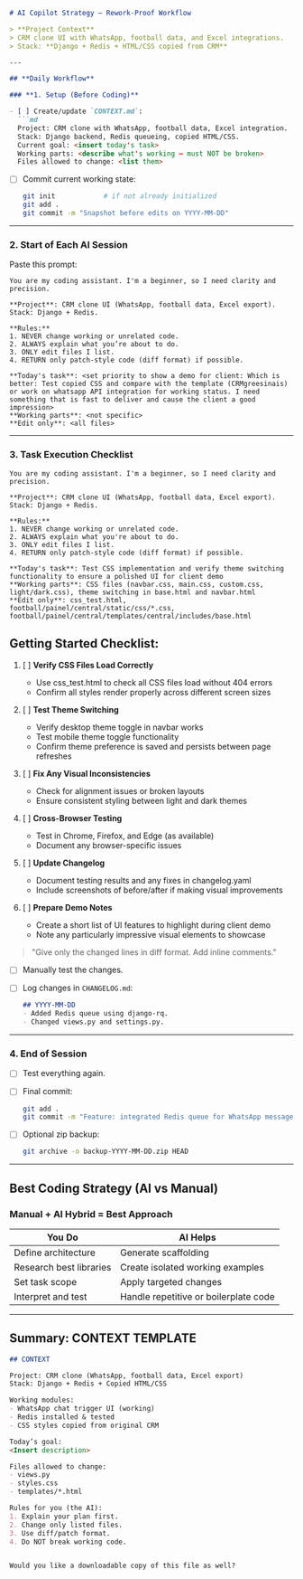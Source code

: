 ````markdown
# AI Copilot Strategy – Rework-Proof Workflow

> **Project Context**
> CRM clone UI with WhatsApp, football data, and Excel integrations.
> Stack: **Django + Redis + HTML/CSS copied from CRM**

---

## **Daily Workflow**

### **1. Setup (Before Coding)**

- [ ] Create/update `CONTEXT.md`:
  ```md
  Project: CRM clone with WhatsApp, football data, Excel integration.
  Stack: Django backend, Redis queueing, copied HTML/CSS.
  Current goal: <insert today's task>
  Working parts: <describe what's working — must NOT be broken>
  Files allowed to change: <list them>
````

* [ ] Commit current working state:

  ```bash
  git init            # if not already initialized
  git add .
  git commit -m "Snapshot before edits on YYYY-MM-DD"
  ```

---

### **2. Start of Each AI Session**

Paste this prompt:

```prompt
You are my coding assistant. I'm a beginner, so I need clarity and precision.

**Project**: CRM clone UI (WhatsApp, football data, Excel export). Stack: Django + Redis.

**Rules:**
1. NEVER change working or unrelated code.
2. ALWAYS explain what you’re about to do.
3. ONLY edit files I list.
4. RETURN only patch-style code (diff format) if possible.

**Today's task**: <set priority to show a demo for client: Which is better: Test copied CSS and compare with the template (CRMgreesinais) or work on whatsapp API integration for working status. I need something that is fast to deliver and cause the client a good impression>
**Working parts**: <not specific>
**Edit only**: <all files>
```

---

### **3. Task Execution Checklist**


```
You are my coding assistant. I'm a beginner, so I need clarity and precision.

**Project**: CRM clone UI (WhatsApp, football data, Excel export). Stack: Django + Redis.

**Rules:**
1. NEVER change working or unrelated code.
2. ALWAYS explain what you're about to do.
3. ONLY edit files I list.
4. RETURN only patch-style code (diff format) if possible.

**Today's task**: Test CSS implementation and verify theme switching functionality to ensure a polished UI for client demo
**Working parts**: CSS files (navbar.css, main.css, custom.css, light/dark.css), theme switching in base.html and navbar.html
**Edit only**: css_test.html, football/painel/central/static/css/*.css, football/painel/central/templates/central/includes/base.html
```

## Getting Started Checklist:

1. [ ] **Verify CSS Files Load Correctly**
   - Use css_test.html to check all CSS files load without 404 errors
   - Confirm all styles render properly across different screen sizes

2. [ ] **Test Theme Switching**
   - Verify desktop theme toggle in navbar works
   - Test mobile theme toggle functionality
   - Confirm theme preference is saved and persists between page refreshes

3. [ ] **Fix Any Visual Inconsistencies**
   - Check for alignment issues or broken layouts
   - Ensure consistent styling between light and dark themes

4. [ ] **Cross-Browser Testing**
   - Test in Chrome, Firefox, and Edge (as available)
   - Document any browser-specific issues

5. [ ] **Update Changelog**
   - Document testing results and any fixes in changelog.yaml
   - Include screenshots of before/after if making visual improvements

6. [ ] **Prepare Demo Notes**
   - Create a short list of UI features to highlight during client demo
   - Note any particularly impressive visual elements to showcase


  > "Give only the changed lines in diff format. Add inline comments."
* [ ] Manually test the changes.
* [ ] Log changes in `CHANGELOG.md`:

  ```md
  ## YYYY-MM-DD
  - Added Redis queue using django-rq.
  - Changed views.py and settings.py.
  ```

---

### **4. End of Session**

* [ ] Test everything again.
* [ ] Final commit:

  ```bash
  git add .
  git commit -m "Feature: integrated Redis queue for WhatsApp messages"
  ```
* [ ] Optional zip backup:

  ```bash
  git archive -o backup-YYYY-MM-DD.zip HEAD
  ```

---

## **Best Coding Strategy (AI vs Manual)**

### **Manual + AI Hybrid = Best Approach**

| You Do                  | AI Helps                              |
| ----------------------- | ------------------------------------- |
| Define architecture     | Generate scaffolding                  |
| Research best libraries | Create isolated working examples      |
| Set task scope          | Apply targeted changes                |
| Interpret and test      | Handle repetitive or boilerplate code |

---

## **Summary: CONTEXT TEMPLATE**

```markdown
## CONTEXT

Project: CRM clone (WhatsApp, football data, Excel export)
Stack: Django + Redis + Copied HTML/CSS

Working modules:
- WhatsApp chat trigger UI (working)
- Redis installed & tested
- CSS styles copied from original CRM

Today’s goal:
<Insert description>

Files allowed to change:
- views.py
- styles.css
- templates/*.html

Rules for you (the AI):
1. Explain your plan first.
2. Change only listed files.
3. Use diff/patch format.
4. Do NOT break working code.
```

```

Would you like a downloadable copy of this file as well?

```
